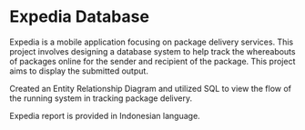 Expedia Database
===
Expedia is a mobile application focusing on package delivery services. This project involves designing a database system to help track the whereabouts of packages online for the sender and recipient of the package. This project aims to display the submitted output. 

Created an Entity Relationship Diagram and utilized SQL to view the flow of the running system in tracking package delivery.

Expedia report is provided in Indonesian language.

